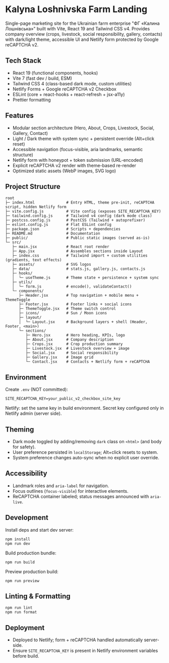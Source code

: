 # Kalyna Loshnivska Farm Landing

Single-page marketing site for the Ukrainian farm enterprise "ФГ «Калина Лошнівська»" built with Vite, React 19 and Tailwind CSS v4. Provides company overview (crops, livestock, social responsibility, gallery, contacts) with dark/light theme, accessible UI and Netlify form protected by Google reCAPTCHA v2.

## Tech Stack
- React 19 (functional components, hooks)
- Vite 7 (fast dev / build, ESM)
- Tailwind CSS 4 (class-based dark mode, custom utilities)
- Netlify Forms + Google reCAPTCHA v2 Checkbox
- ESLint (core + react-hooks + react-refresh + jsx-a11y)
- Prettier formatting

## Features
- Modular section architecture (Hero, About, Crops, Livestock, Social, Gallery, Contact)
- Light / Dark theme with system sync + persistent override (Alt+click reset)
- Accessible navigation (focus-visible, aria landmarks, semantic structure)
- Netlify form with honeypot + token submission (URL-encoded)
- Explicit reCAPTCHA v2 render with theme-based re-render
- Optimized static assets (WebP images, SVG logo)

## Project Structure
```
root
├─ index.html              # Entry HTML, theme pre-init, reCAPTCHA script, hidden Netlify form
├─ vite.config.js          # Vite config (exposes SITE_RECAPTCHA_KEY)
├─ tailwind.config.js      # Tailwind v4 config (dark mode class)
├─ postcss.config.js       # PostCSS (Tailwind + autoprefixer)
├─ eslint.config.js        # Flat ESLint config
├─ package.json            # Scripts + dependencies
├─ README.md               # Documentation
├─ public/                 # Public static images (served as-is)
└─ src/
   ├─ main.jsx             # React root render
   ├─ App.jsx              # Assembles sections inside Layout
   ├─ index.css            # Tailwind import + custom utilities (gradients, text effects)
   ├─ assets/              # SVG logos
   ├─ data/                # stats.js, gallery.js, contacts.js
   ├─ hooks/
   │  └─ useTheme.js       # Theme state + persistence + system sync
   ├─ utils/
   │  └─ form.js           # encode(), validateContact()
   └─ components/
      ├─ Header.jsx        # Top navigation + mobile menu + ThemeToggle
      ├─ Footer.jsx        # Footer links + social icons
      ├─ ThemeToggle.jsx   # Theme switch control
      ├─ icons/            # Sun / Moon icons
      ├─ layout/
      │  └─ Layout.jsx     # Background layers + shell (Header, Footer, <main>)
      └─ sections/
         ├─ Hero.jsx       # Hero heading, KPIs, logo
         ├─ About.jsx      # Company description
         ├─ Crops.jsx      # Crop production summary
         ├─ Livestock.jsx  # Livestock overview + image
         ├─ Social.jsx     # Social responsibility
         ├─ Gallery.jsx    # Image grid
         └─ Contact.jsx    # Contacts + Netlify form + reCAPTCHA
```

## Environment
Create `.env` (NOT committed):
```
SITE_RECAPTCHA_KEY=your_public_v2_checkbox_site_key
```
Netlify: set the same key in build environment. Secret key configured only in Netlify admin (server side).

## Theming
- Dark mode toggled by adding/removing `dark` class on `<html>` (and body for safety).
- User preference persisted in `localStorage`; Alt+click resets to system.
- System preference changes auto-sync when no explicit user override.

## Accessibility
- Landmark roles and `aria-label` for navigation.
- Focus outlines (`focus-visible`) for interactive elements.
- ReCAPTCHA container labeled; status messages announced with `aria-live`.

## Development
Install deps and start dev server:
```
npm install
npm run dev
```
Build production bundle:
```
npm run build
```
Preview production build:
```
npm run preview
```

## Linting & Formatting
```
npm run lint
npm run format
```

## Deployment
- Deployed to Netlify; form + reCAPTCHA handled automatically server-side.
- Ensure `SITE_RECAPTCHA_KEY` is present in Netlify environment variables before build.
